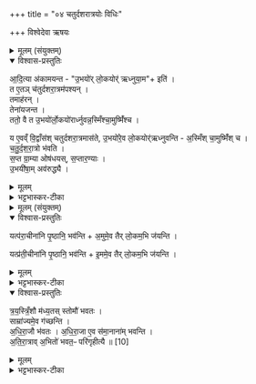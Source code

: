 +++
title = "०४ चतुर्दशरात्रयोः विधिः"

+++
विश्वेदेवा ऋषयः
<details><summary>मूलम् (संयुक्तम्)</summary>

आ॒दि॒त्या अ॑कामयन्तो॒भयो॑र्लो॒कयोर्॑ऋध्नुया॒मेति॒ त ए॒तञ्च॑तुर्दशरा॒त्रम॑पश्य॒न्तमाह॑र॒न्तेना॑यजन्त॒ ततो॒ वै त उ॒भयो॑र्लो॒कयो॑रार्ध्नुवन्न॒स्मिँश्चा॒मुष्मिँ॑श्च॒ य ए॒वव्ँवि॒द्वाँस॑श्चतुर्दशरा॒त्रमास॑त उ॒भयो॑रे॒व लो॒कयोर्॑ऋध्नुवन्त्य॒स्मिँश्चा॒मुष्मिँ॑श्च चतुर्दशरा॒त्रो भ॑वति स॒प्त ग्रा॒म्या ओष॑धयस्स॒प्तार॒ण्या उ॒भयी॑षा॒मव॑रुद्ध्यै॒
</details>

<details open><summary>विश्वास-प्रस्तुतिः</summary>

आ॒दि॒त्या अ॑कामयन्त -
"उ॒भयो॑र् लो॒कयोर्॑ ऋध्नुया॒म"+ इति॑ ।  
त ए॒तञ् च॑तुर्दशरा॒त्रम॑पश्यन् ।  
तमाह॑रन् ।   
तेना॑यजन्त ।  
ततो॒ वै त उ॒भयो॑र्लो॒कयो॑रार्ध्नुवन्न॒स्मिँश्चा॒मुष्मिँ॑श्च ।  

य ए॒वव्ँ वि॒द्वाँस॑श् चतुर्दशरा॒त्रमास॑ते,
उ॒भयो॑रे॒व लो॒कयोर्॑ऋध्नुवन्ति - अ॒स्मिँश् चा॒मुष्मिँ॑श् च  ।  
च॒तु॒र्द॒श॒रा॒त्रो भ॑वति ।  
स॒प्त ग्रा॒म्या ओष॑धयस्, स॒प्तार॒ण्याः ।  
उ॒भयी॑षा॒म् अव॑रुद्ध्यै ।
</details>

<details><summary>मूलम्</summary>

आ॒दि॒त्या अ॑कामयन्त -
"उ॒भयो॑र् लो॒कयोर्॑ ऋध्नुया॒म"+ इति॑ ।  
त ए॒तञ् च॑तुर्दशरा॒त्रम॑पश्यन् ।  
तमाह॑रन् ।   
तेना॑यजन्त ।  
ततो॒ वै त उ॒भयो॑र्लो॒कयो॑रार्ध्नुवन्न॒स्मिँश्चा॒मुष्मिँ॑श्च ।  

य ए॒वव्ँ वि॒द्वाँस॑श् चतुर्दशरा॒त्रमास॑ते,
उ॒भयो॑रे॒व लो॒कयोर्॑ऋध्नुवन्ति - अ॒स्मिँश् चा॒मुष्मिँ॑श् च  ।  
च॒तु॒र्द॒श॒रा॒त्रो भ॑वति ।  
स॒प्त ग्रा॒म्या ओष॑धयस्, स॒प्तार॒ण्याः ।  
उ॒भयी॑षा॒म् अव॑रुद्ध्यै ।
</details>

<details><summary>भट्टभास्कर-टीका</summary>

1त्रयश्चतुर्दशरात्रास्तत्रायं प्रथमोऽतिरात्रः पृष्ठ्यष्षडह आवृत्तः । पृष्ठ्यष्षडहोतिरात्र इति । तं विदधाति - आदित्या इत्यादि । सप्तग्राम्यावरोधः ॥ +++(विस्तृतव्याख्यानमन्यत्र मृग्यम्)+++।
</details>

<details><summary>मूलम् (संयुक्तम्)</summary>

यत्प॑रा॒चीना॑नि पृ॒ष्ठानि॑ [9]  भव॑न्त्य॒मुमे॒व तैर्लो॒कम॒भि ज॑यन्ति॒ यत्प्र॑ती॒चीना॑नि पृ॒ष्ठानि॒ भव॑न्ती॒ममे॒व तैर्लो॒कम॒भि ज॑यन्ति त्रयस्त्रिँ॒शौ म॑ध्य॒तस्स्तोमौ॑ भवत॒स्साम्रा॑ज्यमे॒व ग॑च्छन्त्यधिरा॒जौ भ॑वतोऽधिरा॒जा ए॒व स॑मा॒नाना॑म्भवन्त्यतिरा॒त्राव॒भितो॑ भवत॒ᳶ परि॑गृहीत्यै ॥ [10]  
</details>

<details open><summary>विश्वास-प्रस्तुतिः</summary>

यत्प॑रा॒चीना॑नि पृ॒ष्ठानि॒ भव॑न्ति + अ॒मुमे॒व तैर् लो॒कम॒भि ज॑यन्ति ।  

यत्प्र॑ती॒चीना॑नि पृ॒ष्ठानि॒ भव॑न्ति + इ॒ममे॒व तैर् लो॒कम॒भि ज॑यन्ति ।
</details>

<details><summary>मूलम्</summary>

यत्प॑रा॒चीना॑नि पृ॒ष्ठानि॒ भव॑न्ति + अ॒मुमे॒व तैर् लो॒कम॒भि ज॑यन्ति ।  

यत्प्र॑ती॒चीना॑नि पृ॒ष्ठानि॒ भव॑न्ति + इ॒ममे॒व तैर् लो॒कम॒भि ज॑यन्ति ।
</details>

<details><summary>भट्टभास्कर-टीका</summary>

2यत्पराचीनानीत्यादि ॥ ऊर्ध्वमुखानि त्रिवृदादीनि त्रयस्त्रिंशान्तानि पृष्ठानि भवन्ति । तस्मात्तैरमुं लोकमभिजयन्ति । तस्मात्तदनन्तरं मध्ये समृद्धत्वात् प्रतीचीनानि प्रत्यङ्मुरवानि त्रयस्त्रिंशादीनि त्रिवृदन्तानि पृष्ठानि भवन्ति तस्मात्तैरिमं मनुष्यलोकं अभिजयन्त्येव ।
</details>

<details open><summary>विश्वास-प्रस्तुतिः</summary>

त्र॒य॒स्त्रिँ॒शौ म॑ध्य॒तस् स्तोमौ॑ भवतः ।  
साम्रा॑ज्यमे॒व ग॑च्छन्ति ।  
अ॒धि॒रा॒जौ  भ॑वतः ।  अ॒धि॒रा॒जा ए॒व स॑मा॒नाना॑म् भवन्ति ।  
अ॒ति॒रा॒त्राव् अ॒भितो॑ भवत॒ᳶ परि॑गृहीत्यै ॥ [10]
</details>

<details><summary>मूलम्</summary>

त्र॒य॒स्त्रिँ॒शौ म॑ध्य॒तस् स्तोमौ॑ भवतः ।  
साम्रा॑ज्यमे॒व ग॑च्छन्ति ।  
अ॒धि॒रा॒जौ  भ॑वतः ।  अ॒धि॒रा॒जा ए॒व स॑मा॒नाना॑म् भवन्ति ।  
अ॒ति॒रा॒त्राव् अ॒भितो॑ भवत॒ᳶ परि॑गृहीत्यै ॥ [10]
</details>

<details><summary>भट्टभास्कर-टीका</summary>

एवं त्रयस्त्रिंशस्तोमौ मध्यतः मध्यमौ दिवसौ सप्तमाष्टमौ भवतः । तेन साम्राज्यं गच्छन्ति । मध्ये समृद्धत्वात् । यस्मादेवं तस्माच्चतुर्दशरात्रयाजिनोधिराजाः स्वामिनः समानानां भवन्ति समानैः परिगृहीता भवन्ति ॥


इति सप्तमे तृतीये चतुर्थोनुवाकः ॥  
</details>

